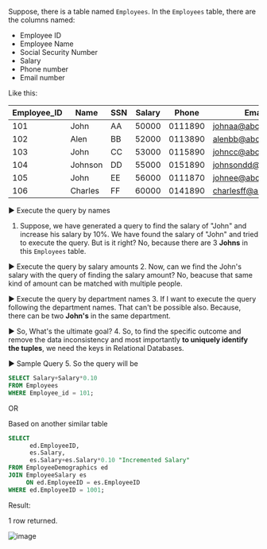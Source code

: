 
Suppose, there is a table named `Employees`. In the `Employees` table, there are the columns named:


- Employee ID
- Employee Name
- Social Security Number
- Salary
- Phone number
- Email number


Like this: 


| Employee_ID |      Name      |        SSN        |       Salary       |           Phone          |        Email       | 
| -----------|----------------|-------------------|--------------------|--------------------------|--------------------|
|  101       |      John     |        AA       |       50000       |           0111890     |        johnaa@abcd.com     | 
|  102       |      Alen     |        BB       |       52000       |           0113890     |        alenbb@abcd.com     |
|  103       |      John     |        CC       |       53000       |           0115890     |        johncc@abcd.com     |
|  104       |      Johnson     |        DD       |       55000       |           0151890     |        johnsondd@abcd.com     |
|  105       |      John     |        EE    |       56000       |           0111870     |        johnee@abcd.com     |
|  106       |      Charles  |        FF       |       60000       |           0141890     |        charlesff@abcd.com     |



▶️ Execute the query by names
1. Suppose, we have generated a query to find the salary of "John" and increase his salary by 10%. We have found the salary of "John" and tried to execute the query. But is it right? No, because there are 3 **Johns** in this `Employees` table. 

▶️ Execute the query by salary amounts
2. Now, can we find the John's salary with the query of finding the salary amount? No, beacuse that same kind of amount can be matched with multiple people.

▶️ Execute the query by department names
3. If I want to execute the query following the department names. That can't be possible also. Because, there can be two **John's** in the same department. 

▶️ So, What's the ultimate goal?
4. So, to find the specific outcome and remove the data inconsistency and most importantly **to uniquely identify the tuples**, we need the keys in Relational Databases.

▶️ Sample Query
5. So the query will be

```SQL
SELECT Salary+Salary*0.10
FROM Employees 
WHERE Employee_id = 101; 
```


OR 

Based on another similar table

```SQL
SELECT 
	  ed.EmployeeID,
      es.Salary,
      es.Salary+es.Salary*0.10 "Incremented Salary"
FROM EmployeeDemographics ed
JOIN EmployeeSalary es
     ON ed.EmployeeID = es.EmployeeID
WHERE ed.EmployeeID = 1001; 
```


Result:

1 row returned. 



![image](https://github.com/zizanayub/SQL-101/assets/65456659/f7c3b93e-cb2a-4cce-b5bd-56294a52cd91)

